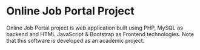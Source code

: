 # Online Job Portal Project
Online Job Portal project is web application built using PHP, MySQL as backend and HTML JavaScript &amp; Bootstrap as Frontend technologies. Note that this software is developed as an academic project. <br/>
